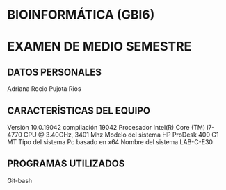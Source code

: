 # BIOINFORMÁTICA (GBI6)

# EXAMEN DE MEDIO SEMESTRE
## DATOS PERSONALES
Adriana Rocio Pujota Rios

## CARACTERÍSTICAS DEL EQUIPO
Versión 
10.0.19042 compilación 19042
Procesador
Intel(R) Core (TM) i7-4770
CPU @ 3.40GHz, 3401 Mhz
Modelo del sistema
HP ProDesk 400 G1 MT
Tipo del sistema
Pc basado en x64
Nombre del sistema
LAB-C-E30
## PROGRAMAS UTILIZADOS 
Git-bash
